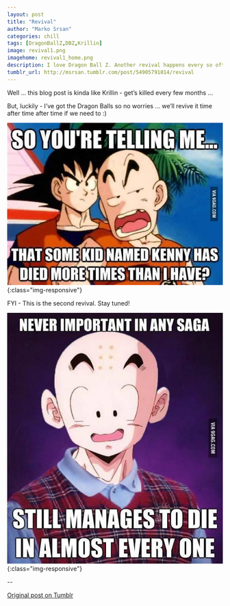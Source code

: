 ```yaml
---
layout: post
title: "Revival"
author: "Marko Srsan"
categories: chill
tags: [DragonBallZ,DBZ,Krillin]
image: revival1.png
imagehome: revival1_home.png
description: I love Dragon Ball Z. Another revival happens every so often there.
tumblr_url: http://msrsan.tumblr.com/post/54905791014/revival
---
```


Well … this blog post is kinda like Krillin - get’s killed every few months …

But, luckily - I’ve got the Dragon Balls so no worries … we’ll revive it time after time after time if we need to :)

![Revival](../assets/img/revival2.jpg){:class="img-responsive"}

FYI - This is the second revival. Stay tuned!

![Revival](../assets/img/revival3.jpg){:class="img-responsive"}

--

[Original post on Tumblr](http://msrsan.tumblr.com/post/54905791014/revival)
